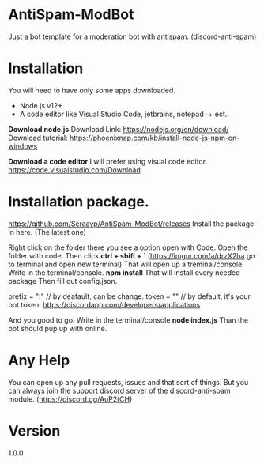 # AntiSpam-ModBot
Just a bot template for a moderation bot with antispam. (discord-anti-spam)

# Installation
You will need to have only some apps downloaded.
- Node.js v12+
- A code editor like Visual Studio Code, jetbrains, notepad++ ect..

**Download node.js**
Download Link: https://nodejs.org/en/download/
Download tutorial: https://phoenixnap.com/kb/install-node-js-npm-on-windows

**Download a code editor**
I will prefer using visual code editor.
https://code.visualstudio.com/Download

# Installation package.
https://github.com/Scraayp/AntiSpam-ModBot/releases
Install the package in here. (The latest one)

Right click on the folder there you see a option open with Code. 
Open the folder with code. 
Then click **ctrl + shift + \`** (https://imgur.com/a/drzX2ha go to terminal and open new terminal)
That will open up a treminal/console.
Write in the terminal/console. **npm install**
That will install every needed package
Then fill out config.json.

prefix = "!" // by deafault, can be change.
token = "" // by default, it's your bot token. https://discordapp.com/developers/applications

And you good to go. Write in the terminal/console **node index.js**
Than the bot should pup up with online.

# Any Help
You can open up any pull requests, issues and that sort of things.
But you can always join the support discord server of the discord-anti-spam module. (https://discord.gg/AuP2tCH)

# Version 
1.0.0
